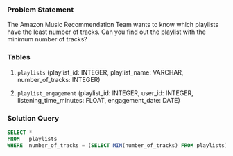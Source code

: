 ### Problem Statement

The Amazon Music Recommendation Team wants to know which playlists have the least number of tracks. Can you find out the playlist with the minimum number of tracks?


### Tables

1. `playlists` (playlist_id: INTEGER, playlist_name: VARCHAR, number_of_tracks: INTEGER)

2. `playlist_engagement` (playlist_id: INTEGER, user_id: INTEGER, listening_time_minutes: FLOAT, engagement_date: DATE)


### Solution Query

```sql
SELECT *
FROM   playlists
WHERE  number_of_tracks = (SELECT MIN(number_of_tracks) FROM playlists)
```